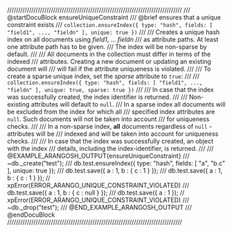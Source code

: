 ////////////////////////////////////////////////////////////////////////////////
/// @startDocuBlock ensureUniqueConstraint
/// @brief ensures that a unique constraint exists
/// `collection.ensureIndex({ type: "hash", fields: [ "field1", ..., "fieldn" ], unique: true })`
///
/// Creates a unique hash index on all documents using *field1*, ... *fieldn*
/// as attribute paths. At least one attribute path has to be given.
/// The index will be non-sparse by default.
///
/// All documents in the collection must differ in terms of the indexed 
/// attributes. Creating a new document or updating an existing document will
/// will fail if the attribute uniqueness is violated. 
///
/// To create a sparse unique index, set the *sparse* attribute to `true`:
/// 
/// `collection.ensureIndex({ type: "hash", fields: [ "field1", ..., "fieldn" ], unique: true, sparse: true })`
/// 
/// In case that the index was successfully created, the index identifier is returned.
/// 
/// Non-existing attributes will default to `null`.
/// In a sparse index all documents will be excluded from the index for which all
/// specified index attributes are `null`. Such documents will not be taken into account
/// for uniqueness checks.
///
/// In a non-sparse index, **all** documents regardless of `null` - attributes will be
/// indexed and will be taken into account for uniqueness checks.
///
/// In case that the index was successfully created, an object with the index
/// details, including the index-identifier, is returned.
///
/// @EXAMPLE_ARANGOSH_OUTPUT{ensureUniqueConstraint}
/// ~db._create("test");
/// db.test.ensureIndex({ type: "hash", fields: [ "a", "b.c" ], unique: true });
/// db.test.save({ a : 1, b : { c : 1 } });
/// db.test.save({ a : 1, b : { c : 1 } }); // xpError(ERROR_ARANGO_UNIQUE_CONSTRAINT_VIOLATED)
/// db.test.save({ a : 1, b : { c : null } });
/// db.test.save({ a : 1 });  // xpError(ERROR_ARANGO_UNIQUE_CONSTRAINT_VIOLATED)
/// ~db._drop("test");
/// @END_EXAMPLE_ARANGOSH_OUTPUT
/// @endDocuBlock
////////////////////////////////////////////////////////////////////////////////